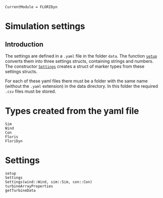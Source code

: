 ```@meta
CurrentModule = FLORIDyn
```
# Simulation settings
## Introduction
The settings are defined in a `.yaml` file in the folder `data`. The function [`setup`](@ref) converts them into three settings structs, containing strings and numbers. The constructor [`Settings`](@ref) creates a struct of marker types from these settings structs. 

For each of these yaml files there must be a folder with the same name (without the `.yaml` extension) in the data directory. In this folder the required `.csv` files must be stored.

# Types created from the yaml file
```@docs
Sim
Wind
Con
Floris
FloriDyn
```

# Settings
```@docs
setup
Settings
Settings(wind::Wind, sim::Sim, con::Con)
turbineArrayProperties
getTurbineData
```